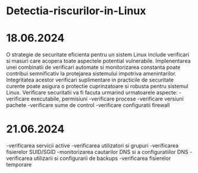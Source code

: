 # Detectia-riscurilor-in-Linux

# 18.06.2024
O strategie de securitate eficienta pentru un sistem Linux include verificari si masuri care acopera toate aspectele potential vulnerabile. Implenentarea unei combinatii de verificari automate si monitorizarea constanta poate contribui semnificativ la protejarea sistemului impotriva amenintarilor. Integritatea acestor verificari suplimentare in practicile de securitate curente poate asigura o protectie cuprinzatoare si robusta pentru sistemul Linux.
Verificare securitatii va fi facuta urmarind urmatoarele aspecte:
-verificare executabile, permisiuni
-verificare procese
-verificare versiuni pachete
-verificare sume de control
-verificare configuratii firewall

# 21.06.2024
-verificarea servicii active
-verificarea utilizatori si grupuri
-verificarea fisierelor SUID/SGID
-monitorizarea cautarilor DNS si a configuratiilor DNS
-verificarea utilizarii si configurarii de backups
-verificarea fisierelor temporare
